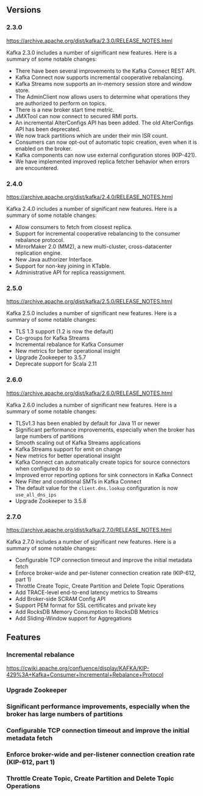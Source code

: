 ## Versions

### 2.3.0

https://archive.apache.org/dist/kafka/2.3.0/RELEASE_NOTES.html

Kafka 2.3.0 includes a number of significant new features. Here is a summary of some notable changes:

+ There have been several improvements to the Kafka Connect REST API.
+ Kafka Connect now supports incremental cooperative rebalancing.
+ Kafka Streams now supports an in-memory session store and window store.
+ The AdminClient now allows users to determine what operations they are authorized to perform on topics.
+ There is a new broker start time metric.
+ JMXTool can now connect to secured RMI ports.
+ An incremental AlterConfigs API has been added. The old AlterConfigs API has been deprecated.
+ We now track partitions which are under their min ISR count.
+ Consumers can now opt-out of automatic topic creation, even when it is enabled on the broker.
+ Kafka components can now use external configuration stores (KIP-421).
+ We have implemented improved replica fetcher behavior when errors are encountered.

### 2.4.0

https://archive.apache.org/dist/kafka/2.4.0/RELEASE_NOTES.html

Kafka 2.4.0 includes a number of significant new features. Here is a summary of some notable changes:

+ Allow consumers to fetch from closest replica.
+ Support for incremental cooperative rebalancing to the consumer rebalance protocol.
+ MirrorMaker 2.0 (MM2), a new multi-cluster, cross-datacenter replication engine.
+ New Java authorizer Interface.
+ Support for non-key joining in KTable.
+ Administrative API for replica reassignment.

### 2.5.0

https://archive.apache.org/dist/kafka/2.5.0/RELEASE_NOTES.html

Kafka 2.5.0 includes a number of significant new features. Here is a summary of some notable changes:

+ TLS 1.3 support (1.2 is now the default)
+ Co-groups for Kafka Streams
+ Incremental rebalance for Kafka Consumer
+ New metrics for better operational insight
+ Upgrade Zookeeper to 3.5.7
+ Deprecate support for Scala 2.11

### 2.6.0

https://archive.apache.org/dist/kafka/2.6.0/RELEASE_NOTES.html

Kafka 2.6.0 includes a number of significant new features. Here is a summary of some notable changes:

+ TLSv1.3 has been enabled by default for Java 11 or newer
+ Significant performance improvements, especially when the broker has large numbers of partitions
+ Smooth scaling out of Kafka Streams applications
+ Kafka Streams support for emit on change
+ New metrics for better operational insight
+ Kafka Connect can automatically create topics for source connectors when configured to do so
+ Improved error reporting options for sink connectors in Kafka Connect
+ New Filter and conditional SMTs in Kafka Connect
+ The default value for the `client.dns.lookup` configuration is now `use_all_dns_ips`
+ Upgrade Zookeeper to 3.5.8

### 2.7.0

https://archive.apache.org/dist/kafka/2.7.0/RELEASE_NOTES.html

Kafka 2.7.0 includes a number of significant new features. Here is a summary of some notable changes:

+ Configurable TCP connection timeout and improve the initial metadata fetch
+ Enforce broker-wide and per-listener connection creation rate (KIP-612, part 1)
+ Throttle Create Topic, Create Partition and Delete Topic Operations
+ Add TRACE-level end-to-end latency metrics to Streams
+ Add Broker-side SCRAM Config API
+ Support PEM format for SSL certificates and private key
+ Add RocksDB Memory Consumption to RocksDB Metrics
+ Add Sliding-Window support for Aggregations

## Features

### Incremental rebalance
https://cwiki.apache.org/confluence/display/KAFKA/KIP-429%3A+Kafka+Consumer+Incremental+Rebalance+Protocol

### Upgrade Zookeeper

### Significant performance improvements, especially when the broker has large numbers of partitions

### Configurable TCP connection timeout and improve the initial metadata fetch

### Enforce broker-wide and per-listener connection creation rate (KIP-612, part 1)

### Throttle Create Topic, Create Partition and Delete Topic Operations
